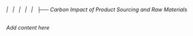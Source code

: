 ###### |   |   |   |   |   ├── Carbon Impact of Product Sourcing and Raw Materials

*Add content here*